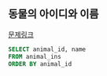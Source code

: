 ## 동물의 아이디와 이름
[문제링크](https://school.programmers.co.kr/learn/courses/30/lessons/59403)
```sql
SELECT animal_id, name
FROM animal_ins
ORDER BY animal_id
```
